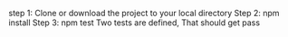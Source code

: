 step 1: Clone or download the project to your local directory
Step 2: npm install
Step 3: npm test
Two tests are defined, That should get pass
